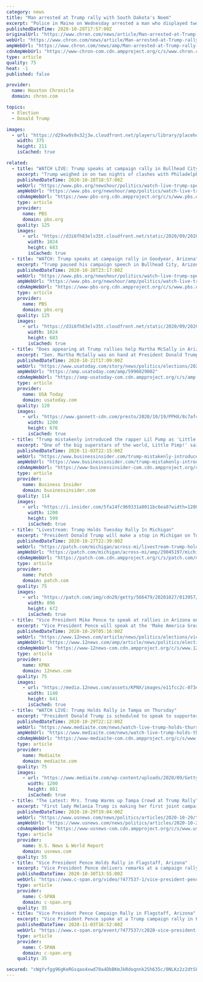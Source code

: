 ```yaml
---
category: news
title: "Man arrested at Trump rally with South Dakota's Noem"
excerpt: "Police in Maine on Wednesday arrested a man who displayed two weapons at a campaign rally for President Donald Trump where South Dakota Gov. Kristi Noem was appearing. Noem spokeswoman Maggie Seidel said Noem's security detail engaged a man who had two weapons."
publishedDateTime: 2020-10-28T17:57:00Z
originalUrl: "https://www.chron.com/news/article/Man-arrested-at-Trump-rally-with-South-Dakota-s-15681746.php"
webUrl: "https://www.chron.com/news/article/Man-arrested-at-Trump-rally-with-South-Dakota-s-15681746.php"
ampWebUrl: "https://www.chron.com/news/amp/Man-arrested-at-Trump-rally-with-South-Dakota-s-15681746.php"
cdnAmpWebUrl: "https://www-chron-com.cdn.ampproject.org/c/s/www.chron.com/news/amp/Man-arrested-at-Trump-rally-with-South-Dakota-s-15681746.php"
type: article
quality: 75
heat: -1
published: false

provider:
  name: Houston Chronicle
  domain: chron.com

topics:
  - Election
  - Donald Trump

images:
  - url: "https://d29xw9s9x32j3w.cloudfront.net/players/library/placeholder.png"
    width: 375
    height: 211
    isCached: true

related:
  - title: "WATCH LIVE: Trump speaks at campaign rally in Bullhead City, Arizona"
    excerpt: "Trump weighed in on two nights of clashes with Philadelphia police and store break-ins following the fatal shooting by police of Walter Wallace Jr."
    publishedDateTime: 2020-10-28T18:57:00Z
    webUrl: "https://www.pbs.org/newshour/politics/watch-live-trump-speaks-at-campaign-rally-in-bullhead-city-arizona"
    ampWebUrl: "https://www.pbs.org/newshour/amp/politics/watch-live-trump-speaks-at-campaign-rally-in-bullhead-city-arizona"
    cdnAmpWebUrl: "https://www-pbs-org.cdn.ampproject.org/c/s/www.pbs.org/newshour/amp/politics/watch-live-trump-speaks-at-campaign-rally-in-bullhead-city-arizona"
    type: article
    provider:
      name: PBS
      domain: pbs.org
    quality: 125
    images:
      - url: "https://d3i6fh83elv35t.cloudfront.net/static/2020/09/2020-09-11T023606Z_1406756087_RC22WI9SJAA6_RTRMADP_3_USA-ELECTION-TRUMP-1024x683.jpg"
        width: 1024
        height: 683
        isCached: true
  - title: "WATCH: Trump speaks at campaign rally in Goodyear, Arizona"
    excerpt: "Trump paused his campaign speech in Bullhead City, Arizona to admire what he identified as a fighter jet flying by."
    publishedDateTime: 2020-10-28T23:17:00Z
    webUrl: "https://www.pbs.org/newshour/politics/watch-live-trump-speaks-at-campaign-rally-in-bullhead-city-arizona"
    ampWebUrl: "https://www.pbs.org/newshour/amp/politics/watch-live-trump-speaks-at-campaign-rally-in-bullhead-city-arizona"
    cdnAmpWebUrl: "https://www-pbs-org.cdn.ampproject.org/c/s/www.pbs.org/newshour/amp/politics/watch-live-trump-speaks-at-campaign-rally-in-bullhead-city-arizona"
    type: article
    provider:
      name: PBS
      domain: pbs.org
    quality: 125
    images:
      - url: "https://d3i6fh83elv35t.cloudfront.net/static/2020/09/2020-09-11T023606Z_1406756087_RC22WI9SJAA6_RTRMADP_3_USA-ELECTION-TRUMP-1024x683.jpg"
        width: 1024
        height: 683
        isCached: true
  - title: "Does appearing at Trump rallies help Martha McSally in Arizona's US Senate race?"
    excerpt: "Sen. Martha McSally was on hand at President Donald Trump's rallies in Prescott and Tucson. Does campaigning with Trump help her Senate candidacy?"
    publishedDateTime: 2020-10-21T17:09:00Z
    webUrl: "https://www.usatoday.com/story/news/politics/elections/2020/10/20/does-appearing-trump-rallies-help-martha-mcsally-senate-race-mark-kelly/5996029002/"
    ampWebUrl: "https://amp.usatoday.com/amp/5996029002"
    cdnAmpWebUrl: "https://amp-usatoday-com.cdn.ampproject.org/c/s/amp.usatoday.com/amp/5996029002"
    type: article
    provider:
      name: USA Today
      domain: usatoday.com
    quality: 120
    images:
      - url: "https://www.gannett-cdn.com/presto/2020/10/19/PPHX/8c7afcd6-2234-42b0-8b21-951d432f9480-AP20293744710077.jpg?auto=webp&crop=1023,576,x0,y52&format=pjpg&width=1200"
        width: 1200
        height: 676
        isCached: true
  - title: "Trump mistakenly introduced the rapper Lil Pump as 'Little Pimp' at his final campaign rally"
    excerpt: "One of the big superstars of the world, Little Pimp!' said President Trump as he introduced the rapper Lil Pump."
    publishedDateTime: 2020-11-03T22:15:00Z
    webUrl: "https://www.businessinsider.com/trump-mistakenly-introduces-the-rapper-lil-pump-as-little-pimp-2020-11"
    ampWebUrl: "https://www.businessinsider.com/trump-mistakenly-introduces-the-rapper-lil-pump-as-little-pimp-2020-11?amp"
    cdnAmpWebUrl: "https://www-businessinsider-com.cdn.ampproject.org/c/s/www.businessinsider.com/trump-mistakenly-introduces-the-rapper-lil-pump-as-little-pimp-2020-11?amp"
    type: article
    provider:
      name: Business Insider
      domain: businessinsider.com
    quality: 114
    images:
      - url: "https://i.insider.com/5fa14fc969331a0011bc6ea8?width=1200&format=jpeg"
        width: 1200
        height: 599
        isCached: true
  - title: "Livestream: Trump Holds Tuesday Rally In Michigan"
    excerpt: "President Donald Trump will make a stop in Michigan on Tuesday, his first to the Lansing area since taking office in 2016. Trump is scheduled to speak at 1 p.m local time at the Capital Region International Airport in Lansing."
    publishedDateTime: 2020-10-27T22:39:00Z
    webUrl: "https://patch.com/michigan/across-mi/livestream-trump-holds-tuesday-rally-michigan"
    ampWebUrl: "https://patch.com/michigan/across-mi/amp/29045197/michigan-supporters-brave-rain-near-freezing-cold-to-see-trump"
    cdnAmpWebUrl: "https://patch-com.cdn.ampproject.org/c/s/patch.com/michigan/across-mi/amp/29045197/michigan-supporters-brave-rain-near-freezing-cold-to-see-trump"
    type: article
    provider:
      name: Patch
      domain: patch.com
    quality: 75
    images:
      - url: "https://patch.com/img/cdn20/getty/566479/20201027/013957/styles/patch_image/public/gettyimages-1229304833___27133938792.jpg?width=984"
        width: 896
        height: 672
        isCached: true
  - title: "Vice President Mike Pence to speak at rallies in Arizona on Friday"
    excerpt: "Vice President Pence will speak at the 'Make America Great Again!' Victory Rally events in both Flagstaff and Tucson."
    publishedDateTime: 2020-10-29T05:16:00Z
    webUrl: "https://www.12news.com/article/news/politics/elections/vice-president-mike-pence-to-speak-at-rallies-in-arizona-on-friday/75-3e68b8a0-18f0-4b87-b57b-0be2b16c2f4f"
    ampWebUrl: "https://www.12news.com/amp/article/news/politics/elections/vice-president-mike-pence-to-speak-at-rallies-in-arizona-on-friday/75-3e68b8a0-18f0-4b87-b57b-0be2b16c2f4f"
    cdnAmpWebUrl: "https://www-12news-com.cdn.ampproject.org/c/s/www.12news.com/amp/article/news/politics/elections/vice-president-mike-pence-to-speak-at-rallies-in-arizona-on-friday/75-3e68b8a0-18f0-4b87-b57b-0be2b16c2f4f"
    type: article
    provider:
      name: KPNX
      domain: 12news.com
    quality: 75
    images:
      - url: "https://media.12news.com/assets/KPNX/images/e11fcc2c-073e-4be5-bad4-2142c1b92b23/e11fcc2c-073e-4be5-bad4-2142c1b92b23_1140x641.jpg"
        width: 1140
        height: 641
        isCached: true
  - title: "WATCH LIVE: Trump Holds Rally in Tampa on Thursday"
    excerpt: "President Donald Trump is scheduled to speak to supporters on Thursday afternoon in Tampa, Florida, before heading to an evening rally in Fayetteville, North Carolina."
    publishedDateTime: 2020-10-29T22:12:00Z
    webUrl: "https://www.mediaite.com/news/watch-live-trump-holds-thursday-rally-in-tampa/"
    ampWebUrl: "https://www.mediaite.com/news/watch-live-trump-holds-thursday-rally-in-tampa/amp/"
    cdnAmpWebUrl: "https://www-mediaite-com.cdn.ampproject.org/c/s/www.mediaite.com/news/watch-live-trump-holds-thursday-rally-in-tampa/amp/"
    type: article
    provider:
      name: Mediaite
      domain: mediaite.com
    quality: 75
    images:
      - url: "https://www.mediaite.com/wp-content/uploads/2020/09/GettyImages-1272406110-1200x801.jpg"
        width: 1200
        height: 801
        isCached: true
  - title: "The Latest: Mrs. Trump Warms up Tampa Crowd at Trump Rally"
    excerpt: "First lady Melania Trump is making her first joint campaign appearance of the year with her husband. Mrs. Trump warmed up the large crowd outside Raymond James Stadium in Tampa for President Donald Trump."
    publishedDateTime: 2020-10-29T19:04:00Z
    webUrl: "https://www.usnews.com/news/politics/articles/2020-10-29/the-latest-biden-in-florida-which-went-for-trump-in-2016"
    ampWebUrl: "https://www.usnews.com/news/politics/articles/2020-10-29/the-latest-biden-in-florida-which-went-for-trump-in-2016?context=amp"
    cdnAmpWebUrl: "https://www-usnews-com.cdn.ampproject.org/c/s/www.usnews.com/news/politics/articles/2020-10-29/the-latest-biden-in-florida-which-went-for-trump-in-2016?context=amp"
    type: article
    provider:
      name: U.S. News & World Report
      domain: usnews.com
    quality: 55
  - title: "Vice President Pence Holds Rally in Flagstaff, Arizona"
    excerpt: "Vice President Pence delivers remarks at a campaign rally in Flagstaff, AZ. He and President Trump are trying to win the state again after beating Democrat Hillary Clinton in Arizona’s 2016 results by 3."
    publishedDateTime: 2020-10-30T13:55:00Z
    webUrl: "https://www.c-span.org/video/?477537-1/vice-president-pence-holds-rally-flagstaff-arizona"
    type: article
    provider:
      name: C-SPAN
      domain: c-span.org
    quality: 35
  - title: "Vice President Pence Campaign Rally in Flagstaff, Arizona"
    excerpt: "Vice President Pence spoke at a Trump campaign rally in Flagstaff, Arizona. He criticized the Biden-Harris ticket and made the case for President Trump's re-election. The vice president was introduced by Senator Martha McSally (R-AZ)."
    publishedDateTime: 2020-11-03T16:52:00Z
    webUrl: "https://www.c-span.org/event/?477537/c2020-vice-president-pence-holds-rally-flagstaff-az"
    type: article
    provider:
      name: C-SPAN
      domain: c-span.org
    quality: 35

secured: "cWgYvfgg96gKeRGsqao4xwd70a4DbBKmJkRdoqnnk2Sh635c/0NLKz2z2dtSFx69TnnGYEscajseosyqIRlh9zN8ZEgGrYfRElpiHEY2G1iKPlpY/js6NkKcZ+NS2uNTMjkVK+y0P1HZRmSK3c6I+Ui6sLzocOH3DGVfO487g8BvN/pB/spt4Ea/gjehLlQBp4sl8qP52YutZhiOA+xTgriGlNw4w+l3K8QgCaJ2IF9f++YCSu9AeaH7B1X7BRoNuOhwzTAZ7f/9HcyU/j6/6tL1sO61W3vwQk3VCn7GCNLsNeHGXPzFb65L4ZaR2ogXxdnseyfhFH7bTAQa/bbY3qqXMX5tVNqQVS4hXAgHDsk=;zfHEqkptUA8PQXmTRIudPQ=="
---
```


